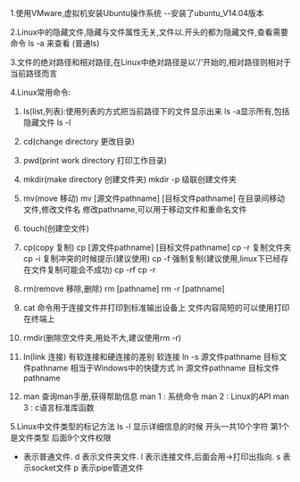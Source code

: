 1.使用VMware,虚拟机安装Ubuntu操作系统 --安装了ubuntu_V14.04版本

2.Linux中的隐藏文件,隐藏与文件属性无关,文件以.开头的都为隐藏文件,查看需要命令 ls -a 来查看 (普通ls)

3.文件的绝对路径和相对路径,在Linux中绝对路径是以'/'开始的,相对路径则相对于当前路径而言

4.Linux常用命令:
1) ls(list,列表):使用列表的方式把当前路径下的文件显示出来
ls -a显示所有,包括隐藏文件
ls -l

2) cd(change directory 更改目录)
3) pwd(print work directory 打印工作目录)

4) mkdir(make directory 创建文件夹)
mkdir -p 级联创建文件夹

5) mv(move 移动)
mv [源文件pathname] [目标文件pathname]
在目录间移动文件,修改文件名
修改pathname,可以用于移动文件和重命名文件

6) touch(创建空文件)

7) cp(copy 复制) 
cp [源文件pathname] [目标文件pathname]
cp -r 复制文件夹
cp -i 复制冲突的时候提示(建议使用)
cp -f 强制复制(建议使用,linux下已经存在文件复制可能会不成功)
cp -rf     cp -r 

8) rm(remove 移除,删除)
rm [pathname]
rm -r [pathname]

9) cat
命令用于连接文件并打印到标准输出设备上
文件内容简短的可以使用打印在终端上

10) rmdir(删除空文件夹,用处不大,建议使用rm -r)

11) ln(link 连接)
有软连接和硬连接的差别
软连接 ln -s 源文件pathname 目标文件pathname 相当于Windows中的快捷方式
ln 源文件pathname 目标文件pathname	

12) man 查询man手册,获得帮助信息
man 1 : 系统命令
man 2 : Linux的API
man 3 : c语言标准库函数

5.Linux中文件类型的标记方法
ls -l 显示详细信息的时候 开头一共10个字符 第1个是文件类型 后面9个文件权限
- 表示普通文件.
d 表示文件夹文件.
l 表示连接文件,后面会用->打印出指向.
s 表示socket文件
p 表示pipe管道文件